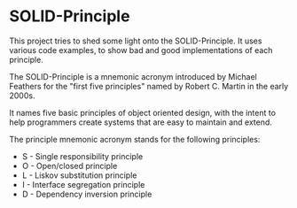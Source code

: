 # SOLID-Principle
This project tries to shed some light onto the SOLID-Principle. It uses various code examples, to show bad and good implementations of each principle.

The SOLID-Principle is a mnemonic acronym introduced by Michael Feathers for the "first five principles" named by Robert C. Martin in the early 2000s.

It names five basic principles of object oriented design, with the intent to help programmers create systems that are easy to maintain and extend.

The principle mnemonic acronym stands for the following principles:

<ul>
<li>S - Single responsibility principle</li>

<li>O - Open/closed principle</li>

<li>L - Liskov substitution principle</li>

<li>I - Interface segregation principle</li>

<li>D - Dependency inversion principle</li>
</ul>

